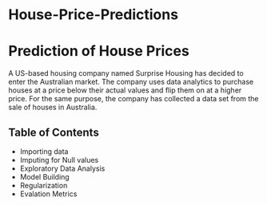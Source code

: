 # House-Price-Predictions

# Prediction of House Prices

A US-based housing company named Surprise Housing has decided to enter the Australian market. The company uses data analytics to purchase houses at a price below their actual values and flip them on at a higher price. For the same purpose, the company has collected a data set from the sale of houses in Australia.


## Table of Contents
* Importing data
* Imputing for Null values
* Exploratory Data Analysis
* Model Building
* Regularization
* Evalation Metrics
  
